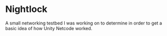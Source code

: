 # Nightlock

A small networking testbed I was working on to determine in order to get a basic idea of how Unity Netcode worked.
